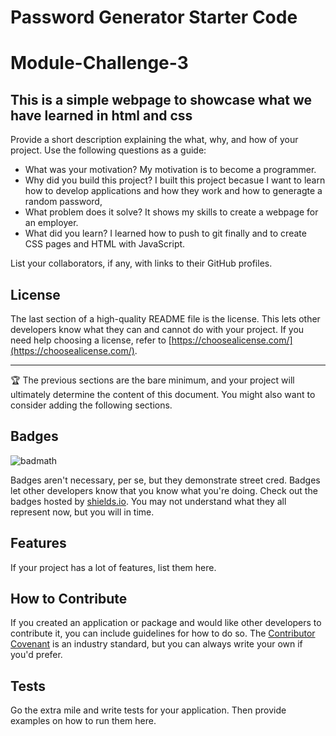 # Password Generator Starter Code
# Module-Challenge-3 #

## This is a simple webpage to showcase what we have learned in html and css

Provide a short description explaining the what, why, and how of your project. Use the following questions as a guide:

- What was your motivation? My motivation is to become a programmer. 
- Why did you build this project? I built this project becasue I want to learn how to develop applications and how they work and how to generagte a random password,
- What problem does it solve? It shows my skills to create a webpage for an employer. 
- What did you learn? I learned how to push to git finally and to create CSS pages and HTML with JavaScript.



List your collaborators, if any, with links to their GitHub profiles.


## License

The last section of a high-quality README file is the license. This lets other developers know what they can and cannot do with your project. If you need help choosing a license, refer to [https://choosealicense.com/](https://choosealicense.com/).

---

🏆 The previous sections are the bare minimum, and your project will ultimately determine the content of this document. You might also want to consider adding the following sections.

## Badges

![badmath](https://img.shields.io/github/languages/top/lernantino/badmath)

Badges aren't necessary, per se, but they demonstrate street cred. Badges let other developers know that you know what you're doing. Check out the badges hosted by [shields.io](https://shields.io/). You may not understand what they all represent now, but you will in time.

## Features

If your project has a lot of features, list them here.

## How to Contribute

If you created an application or package and would like other developers to contribute it, you can include guidelines for how to do so. The [Contributor Covenant](https://www.contributor-covenant.org/) is an industry standard, but you can always write your own if you'd prefer.

## Tests

Go the extra mile and write tests for your application. Then provide examples on how to run them here.
